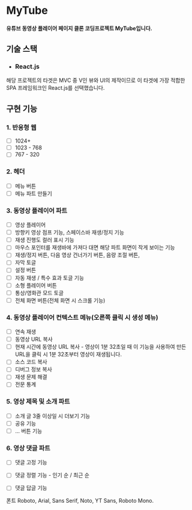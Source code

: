 # MyTube     

#### 유튜브 동영상 플레이어 페이지 클론 코딩프로젝트 MyTube입니다.

## 기술 스택
* ### React.js    
해당 프로젝트의 타겟은 MVC 중 V인 뷰와 UI의 제작이므로 이 타겟에 가장 적합한 SPA 프레임워크인 React.js를 선택했습니다.
    
## 구현 기능    
    
### 1. 반응형 웹
* [ ] 1024+
* [ ] 1023 - 768
* [ ] 767 - 320<br/>

### 2. 헤더     
* [ ] 메뉴 버튼     
* [ ] 메뉴 파트 만들기<br/>

### 3. 동영상 플레이어 파트     
* [ ] 영상 플레이어
* [ ] 방향키 영상 점프 기능, 스페이스바 재생/정지 기능
* [ ] 재생 진행도 컬러 표시 기능
* [ ] 마우스 포인터를 재생바에 가져다 대면 해당 파트 화면이 작게 보이는 기능
* [ ] 재생/정지 버튼, 다음 영상 건너가기 버튼, 음량 조절 버튼, 
* [ ] 자막 토글
* [ ] 설정 버튼
* [ ] 자동 재생 / 특수 효과 토글 기능
* [ ] 소형 플레이어 버튼
* [ ] 통상/영화관 모드 토글
* [ ] 전체 화면 버튼(전체 화면 시 스크롤 기능)<br/>

### 4. 동영상 플레이어 컨텍스트 메뉴(오른쪽 클릭 시 생성 메뉴)
* [ ] 연속 재생
* [ ] 동영상 URL 복사
* [ ] 현재 시간에 동영상 URL 복사 - 영상이 1분 32초일 때 이 기능을 사용하여 만든 URL을 클릭 시 1분 32초부터 영상이 재생됩니다.
* [ ] 소스 코드 복사
* [ ] 디버그 정보 복사
* [ ] 재생 문제 해결
* [ ] 전문 통계<br/>

### 5. 영상 제목 및 소개 파트
* [ ] 소개 글 3줄 이상일 시 더보기 기능
* [ ] 공유 기능
* [ ] ... 버튼 기능<br/>

### 6. 영상 댓글 파트
* [ ] 댓글 고정 기능
* [ ] 댓글 정렬 기능 - 인기 순 / 최근 순
* [ ] 댓글 답글 기능<br/>



폰트 Roboto, Arial, Sans Serif, Noto, YT Sans, Roboto Mono.